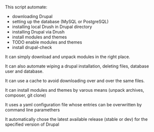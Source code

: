 This script automate:
* downloading Drupal
* setting up the database (MySQL or PostgreSQL)
* installing local Drush in Drupal directory
* installing Drupal via Drush
* install modules and themes
* TODO enable modules and themes
* install drupal-check

It can simply download and unpack modules in the right place.

It can also automate wiping a drupal installation, deleting files, database user and database.

It can use a cache to avoid downloading over and over the same files.

It can install modules and themes by varous means (unpack archives, composer, git clone) 

It uses a yaml configuration file whose entries can be overwritten by command line paramethers

It automatically chose the latest available release (stable or dev) for the specified version of Drupal
